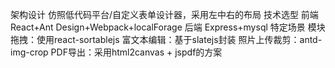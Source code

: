 架构设计
仿照低代码平台/自定义表单设计器，采用左中右的布局
技术选型
前端
React+Ant Design+Webpack+localForage
后端
Express+mysql
特定场景
模块拖拽：使用react-sortablejs
富文本编辑：基于slatejs封装
照片上传裁剪：antd-img-crop
PDF导出：采用html2canvas + jspdf的方案